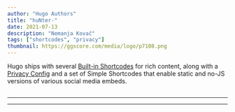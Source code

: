 ```yaml
---
author: "Hugo Authors"
title: "huNter-"
date: 2021-07-13
description: "Nemanja Kovač"
tags: ["shortcodes", "privacy"]
thumbnail: https://ggscore.com/media/logo/p7108.png
---
```


Hugo ships with several [Built-in Shortcodes](https://gohugo.io/content-management/shortcodes/#use-hugos-built-in-shortcodes) for rich content, along with a [Privacy Config](https://gohugo.io/about/hugo-and-gdpr/) and a set of Simple Shortcodes that enable static and no-JS versions of various social media embeds.

## <!--more-->



---



---


